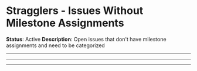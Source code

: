 # Stragglers - Issues Without Milestone Assignments

**Status**: Active
**Description**: Open issues that don't have milestone assignments and need to be categorized

---

---

---
